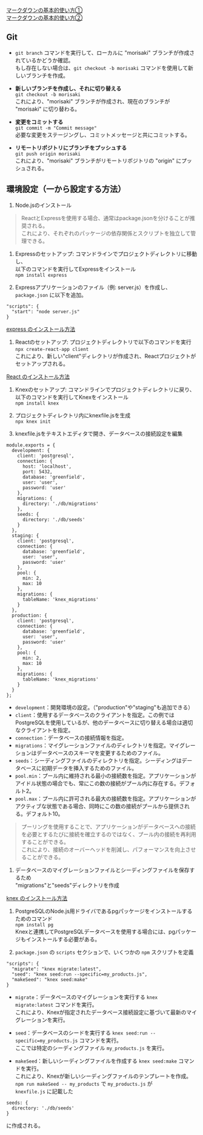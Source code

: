 
[マークダウンの基本的使い方①](https://qiita.com/tbpgr/items/989c6badefff69377da7)  
[マークダウンの基本的使い方②](https://backlog.com/ja/blog/how-to-write-markdown/)

## Git

- `git branch` コマンドを実行して、ローカルに "morisaki" ブランチが作成されているかどうか確認。  
もし存在しない場合は、`git checkout -b morisaki` コマンドを使用して新しいブランチを作成。  

- **新しいブランチを作成し、それに切り替える**  
`git checkout -b morisaki`  
これにより、"morisaki" ブランチが作成され、現在のブランチが "morisaki" に切り替わる。  

- **変更をコミットする**  
`git commit -m "Commit message"`  
必要な変更をステージングし、コミットメッセージと共にコミットする。  

- **リモートリポジトリにブランチをプッシュする**  
`git push origin morisaki`  
これにより、"morisaki" ブランチがリモートリポジトリの "origin" にプッシュされる。  

## 環境設定（一から設定する方法）

1. Node.jsのインストール  

> ReactとExpressを使用する場合、通常はpackage.jsonを分けることが推奨される。  
> これにより、それぞれのパッケージの依存関係とスクリプトを独立して管理できる。  

1. Expressのセットアップ: コマンドラインでプロジェクトディレクトリに移動し、  
以下のコマンドを実行してExpressをインストール  
`npm install express`  

1. Expressアプリケーションのファイル（例: server.js）を作成し、`package.json` に以下を追加。  
```
"scripts": {
  "start": "node server.js"
}
```

[express のインストール方法](https://expressjs.com/ja/starter/installing.html)

1. Reactのセットアップ: プロジェクトディレクトリで以下のコマンドを実行  
`npx create-react-app client`  
これにより、新しい"client"ディレクトリが作成され、Reactプロジェクトがセットアップされる。  

[React のインストール方法](https://react.dev/learn/start-a-new-react-project)

1. Knexのセットアップ: コマンドラインでプロジェクトディレクトリに戻り、  
以下のコマンドを実行してKnexをインストール  
`npm install knex`  

1. プロジェクトディレクトリ内にknexfile.jsを生成  
`npx knex init`  

1. knexfile.jsをテキストエディタで開き、データベースの接続設定を編集  
```
module.exports = {
  development: {
    client: 'postgresql',
    connection: {
      host: 'localhost',
      port: 5432,
      database: 'greenfield',
      user: 'user',
      password: 'user'
    },
    migrations: {
      directory: './db/migrations'
    },
    seeds: {
      directory: './db/seeds'
    }
  },
  staging: {
    client: 'postgresql',
    connection: {
      database: 'greenfield',
      user: 'user',
      password: 'user'
    },
    pool: {
      min: 2,
      max: 10
    },
    migrations: {
      tableName: 'knex_migrations'
    }
  },
  production: {
    client: 'postgresql',
    connection: {
      database: 'greenfield',
      user: 'user',
      password: 'user'
    },
    pool: {
      min: 2,
      max: 10
    },
    migrations: {
      tableName: 'knex_migrations'
    }
  }
};
```
- `development`：開発環境の設定。（"production"や"staging"も追加できる）  
- `client`：使用するデータベースのクライアントを指定。この例ではPostgreSQLを使用しているが、他のデータベースに切り替える場合は適切なクライアントを指定。
- `connection`：データベースの接続情報を指定。
- `migrations`：マイグレーションファイルのディレクトリを指定。マイグレーションはデータベースのスキーマを変更するためのファイル。
- `seeds`：シーディングファイルのディレクトリを指定。シーディングはデータベースに初期データを挿入するためのファイル。
- `pool.min`：プール内に維持される最小の接続数を指定。アプリケーションがアイドル状態の場合でも、常にこの数の接続がプール内に存在する。デフォルト2。
- `pool.max`：プール内に許可される最大の接続数を指定。アプリケーションがアクティブな状態である場合、同時にこの数の接続がプールから提供される。デフォルト10。
> プーリングを使用することで、アプリケーションがデータベースへの接続を必要とするたびに接続を確立するのではなく、プール内の接続を再利用することができる。  
> これにより、接続のオーバーヘッドを削減し、パフォーマンスを向上させることができる。

1. データベースのマイグレーションファイルとシーディングファイルを保存するため  
"migrations"と"seeds"ディレクトリを作成  

[knex のインストール方法](https://knexjs.org/guide/#node-js)

1. PostgreSQLのNode.js用ドライバであるpgパッケージをインストールするためのコマンド  
`npm install pg`  
Knexと連携してPostgreSQLデータベースを使用する場合には、pgパッケージもインストールする必要がある。  

1. `package.json` の `scripts` セクションで、いくつかの `npm` スクリプトを定義  
```
"scripts": {
  "migrate": "knex migrate:latest",
  "seed": "knex seed:run --specific=my_products.js",
  "makeSeed": "knex seed:make"
}
```
- `migrate`：データベースのマイグレーションを実行する `knex migrate:latest` コマンドを実行。  
これにより、Knexが指定されたデータベース接続設定に基づいて最新のマイグレーションを実行。  

- `seed`：データベースのシードを実行する `knex seed:run --specific=my_products.js` コマンドを実行。  
ここでは特定のシーディングファイル `my_products.js` を実行。  

- `makeSeed`：新しいシーディングファイルを作成する `knex seed:make` コマンドを実行。  
これにより、Knexが新しいシーディングファイルのテンプレートを作成。  
`npm run makeSeed -- my_products` で `my_products.js` が  
`knexfile.js` に記載した  
```
seeds: {
  directory: './db/seeds'
}
```
に作成される。  
